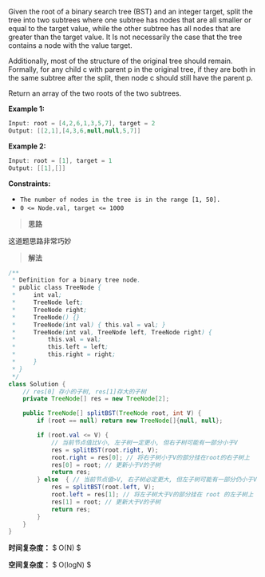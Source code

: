Given the root of a binary search tree (BST) and an integer target, split the tree into two subtrees where one subtree has nodes that are all smaller or equal to the target value, while the other subtree has all nodes that are greater than the target value. It Is not necessarily the case that the tree contains a node with the value target.

Additionally, most of the structure of the original tree should remain. Formally, for any child c with parent p in the original tree, if they are both in the same subtree after the split, then node c should still have the parent p.

Return an array of the two roots of the two subtrees.

**Example 1:**

```java
Input: root = [4,2,6,1,3,5,7], target = 2
Output: [[2,1],[4,3,6,null,null,5,7]]
```
**Example 2:**

```java
Input: root = [1], target = 1
Output: [[1],[]]
```

**Constraints:**

- `The number of nodes in the tree is in the range [1, 50].`
- `0 <= Node.val, target <= 1000`



> **思路**

这道题思路非常巧妙



> **解法**

```java
/**
 * Definition for a binary tree node.
 * public class TreeNode {
 *     int val;
 *     TreeNode left;
 *     TreeNode right;
 *     TreeNode() {}
 *     TreeNode(int val) { this.val = val; }
 *     TreeNode(int val, TreeNode left, TreeNode right) {
 *         this.val = val;
 *         this.left = left;
 *         this.right = right;
 *     }
 * }
 */
class Solution {
    // res[0] 存小的子树, res[1]存大的子树
    private TreeNode[] res = new TreeNode[2];

    public TreeNode[] splitBST(TreeNode root, int V) {
        if (root == null) return new TreeNode[]{null, null};

        if (root.val <= V) {
            // 当前节点值比V小, 左子树一定更小, 但右子树可能有一部分小于V
            res = splitBST(root.right, V);
            root.right = res[0]; // 将右子树小于V的部分挂在root的右子树上
            res[0] = root; // 更新小于V的子树
            return res;
        } else  { // 当前节点值>V, 右子树必定更大, 但左子树可能有一部分仍小于V
            res = splitBST(root.left, V);
            root.left = res[1]; // 将左子树大于V的部分挂在 root 的左子树上
            res[1] = root; // 更新大于V的子树
            return res;
        }     
    }
}
```

**时间复杂度：** $ O(N) $

**空间复杂度：** $ O(logN) $
